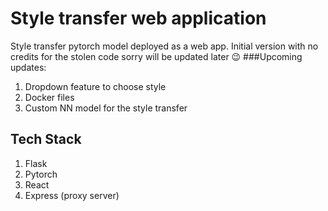 # Style transfer web application
Style transfer pytorch model deployed as a web app. 
Initial version with no credits for the stolen code sorry will be updated later 😉
###Upcoming updates:
1. Dropdown feature to choose style 
2. Docker files
3. Custom NN model for the style transfer 

## Tech Stack
1. Flask
2. Pytorch
3. React
4. Express (proxy server)
